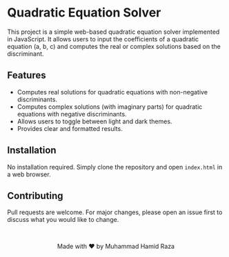 <!-- Example HTML in Markdown -->
# Quadratic Equation Solver

This project is a simple web-based quadratic equation solver implemented in JavaScript. It allows users to input the coefficients of a quadratic equation (a, b, c) and computes the real or complex solutions based on the discriminant.

<h2>Features</h2>
<ul>
  <li>Computes real solutions for quadratic equations with non-negative discriminants.</li>
  <li>Computes complex solutions (with imaginary parts) for quadratic equations with negative discriminants.</li>
  <li>Allows users to toggle between light and dark themes.</li>
  <li>Provides clear and formatted results.</li>
</ul>


<h2>Installation</h2>
<p>No installation required. Simply clone the repository and open <code>index.html</code> in a web browser.</p>

<h2>Contributing</h2>
<p>Pull requests are welcome. For major changes, please open an issue first to discuss what you would like to change.</p>
<br>
<p align="center">
  Made with ❤️ by Muhammad Hamid Raza
</p>
